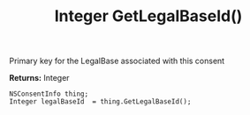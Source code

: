 ﻿---
uid: crmscript_ref_NSConsentInfo_GetLegalBaseId
title: Integer GetLegalBaseId()
intellisense: NSConsentInfo.GetLegalBaseId
keywords: NSConsentInfo, GetLegalBaseId
so.topic: reference
---

Primary key for the LegalBase associated with this consent

**Returns:** Integer


```crmscript
NSConsentInfo thing;
Integer legalBaseId  = thing.GetLegalBaseId();
```


